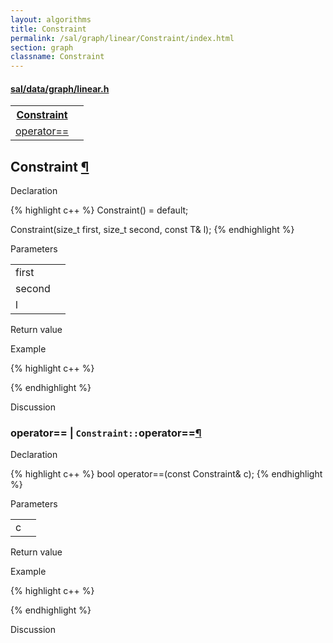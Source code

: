 ```yaml
---
layout: algorithms
title: Constraint
permalink: /sal/graph/linear/Constraint/index.html
section: graph
classname: Constraint
---
```


<div class="block">
<h4><a href="https://github.com/LemonPi/data/blob/master/graph/linear.h">sal/data/graph/linear.h</a>
</h4><table class="pretty">
<tr><th><a class="doc-list-name" href="#Constraint">Constraint</a></th><th></th></tr>
<tr><td><a class="doc-list-name" href="#operator==">operator==</a></td><td></td></tr>
</table></div>



<h2 class="anchor doc-header">Constraint <a class="anchor-link" href="#Constraint" name="Constraint" title="permalink to section">&para;</a></h2>
<div class="block">

<p class="doc-section">Declaration</p>
{% highlight c++ %}
Constraint() = default;

Constraint(size_t first, size_t second, const T& l);
{% endhighlight %}


<p class="doc-section">Parameters</p>
<table class="pretty">
<tr><td>first</td><td></td></tr>
<tr><td>second</td><td></td></tr>
<tr><td>l</td><td></td></tr>
</table>
<p class="doc-section">Return value</p>

<p class="doc-section">Example</p>
{% highlight c++ %}

{% endhighlight %}

<p class="doc-section">Discussion</p>
<div>
<p>
	
</p>
</div></div>





<h3 class="anchor doc-header">operator== | <code class="qualifier">Constraint::</code>operator==<a class="anchor-link" href="#operator==" name="operator==" title="permalink to section">&para;</a></h3>
<div class="block">

<p class="doc-section">Declaration</p>
{% highlight c++ %}
bool operator==(const Constraint& c);
{% endhighlight %}


<p class="doc-section">Parameters</p>
<table class="pretty">
<tr><td>c</td><td></td></tr>
</table>
<p class="doc-section">Return value</p>

<p class="doc-section">Example</p>
{% highlight c++ %}

{% endhighlight %}

<p class="doc-section">Discussion</p>
<div>
<p>
	
</p>
</div></div>





